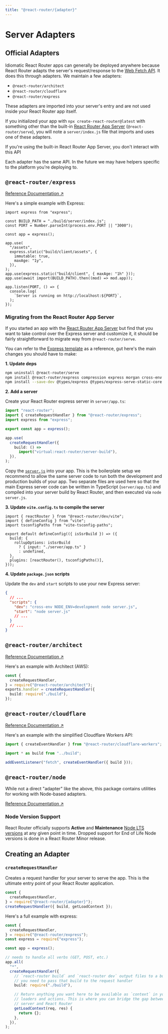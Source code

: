```yaml
---
title: "@react-router/{adapter}"
---
```


# Server Adapters

## Official Adapters

Idiomatic React Router apps can generally be deployed anywhere because React Router adapts the server's request/response to the [Web Fetch API][web-fetch-api]. It does this through adapters. We maintain a few adapters:

- `@react-router/architect`
- `@react-router/cloudflare`
- `@react-router/express`

These adapters are imported into your server's entry and are not used inside your React Router app itself.

If you initialized your app with `npx create-react-router@latest` with something other than the built-in [React Router App Server][rr-serve] (`@react-router/serve`), you will note a `server/index.js` file that imports and uses one of these adapters.

<docs-info>If you're using the built-in React Router App Server, you don't interact with this API</docs-info>

Each adapter has the same API. In the future we may have helpers specific to the platform you're deploying to.

## `@react-router/express`

[Reference Documentation ↗](https://api.reactrouter.com/v7/modules/_react_router_express.html)

Here's a simple example with Express:

```tsx
import express from "express";

const BUILD_PATH = "./build/server/index.js";
const PORT = Number.parseInt(process.env.PORT || "3000");

const app = express();

app.use(
  "/assets",
  express.static("build/client/assets", {
    immutable: true,
    maxAge: "1y",
  }),
);
app.use(express.static("build/client", { maxAge: "1h" }));
app.use(await import(BUILD_PATH).then((mod) => mod.app));

app.listen(PORT, () => {
  console.log(
    `Server is running on http://localhost:${PORT}`,
  );
});
```

### Migrating from the React Router App Server

If you started an app with the [React Router App Server][rr-serve] but find that you want to take control over the Express server and customize it, it should be fairly straightforward to migrate way from `@react-router/serve`.

You can refer to the [Express template][express-template] as a reference, gut here's the main changes you should have to make:

**1. Update deps**

```sh
npm uninstall @react-router/serve
npm install @react-router/express compression express morgan cross-env
npm install --save-dev @types/express @types/express-serve-static-core @types/morgan
```

**2. Add a server**

Create your React Router express server in `server/app.ts`:

```ts filename=server/app.ts
import "react-router";
import { createRequestHandler } from "@react-router/express";
import express from "express";

export const app = express();

app.use(
  createRequestHandler({
    build: () =>
      import("virtual:react-router/server-build"),
  }),
);
```

Copy the [`server.js`][express-template-server-js] into your app. This is the boilerplate setup we recommend to allow the same server code to run both the development and production builds of your app. Two separate files are used here so that the main Express server code can be written in TypeScript (`server/app.ts`) and compiled into your server build by React Router, and then executed via `node server.js`.

**3. Update `vite.config.ts` to compile the server**

```tsx filename=vite.config.ts lines=[6-10]
import { reactRouter } from "@react-router/dev/vite";
import { defineConfig } from "vite";
import tsconfigPaths from "vite-tsconfig-paths";

export default defineConfig(({ isSsrBuild }) => ({
  build: {
    rollupOptions: isSsrBuild
      ? { input: "./server/app.ts" }
      : undefined,
  },
  plugins: [reactRouter(), tsconfigPaths()],
}));
```

**4. Update `package.json` scripts**

Update the `dev` and `start` scripts to use your new Express server:

```json filename=package.json
{
  // ...
  "scripts": {
    "dev": "cross-env NODE_ENV=development node server.js",
    "start": "node server.js"
    // ...
  }
  // ...
}
```

## `@react-router/architect`

[Reference Documentation ↗](https://api.reactrouter.com/v7/modules/_react_router_architect.html)

Here's an example with Architect (AWS):

```ts
const {
  createRequestHandler,
} = require("@react-router/architect");
exports.handler = createRequestHandler({
  build: require("./build"),
});
```

## `@react-router/cloudflare`

[Reference Documentation ↗](https://api.reactrouter.com/v7/modules/_react_router_cloudflare.html)

Here's an example with the simplified Cloudflare Workers API:

```ts
import { createEventHandler } from "@react-router/cloudflare-workers";

import * as build from "../build";

addEventListener("fetch", createEventHandler({ build }));
```

<!-- TODO: We used to have a Community Adapters section here, but unsure which of those are RR friendly so we should check that before re-including? -->

## `@react-router/node`

While not a direct "adapter" like the above, this package contains utilities for working with Node-based adapters.

[Reference Documentation ↗](https://api.reactrouter.com/v7/modules/_react_router_node.html)

### Node Version Support

React Router officially supports **Active** and **Maintenance** [Node LTS versions][node-releases] at any given point in time. Dropped support for End of Life Node versions is done in a React Router Minor release.

[node-releases]: https://nodejs.org/en/about/previous-releases

## Creating an Adapter

### `createRequestHandler`

Creates a request handler for your server to serve the app. This is the ultimate entry point of your React Router application.

```ts
const {
  createRequestHandler,
} = require("@react-router/{adapter}");
createRequestHandler({ build, getLoadContext });
```

Here's a full example with express:

```ts lines=[1-3,11-22]
const {
  createRequestHandler,
} = require("@react-router/express");
const express = require("express");

const app = express();

// needs to handle all verbs (GET, POST, etc.)
app.all(
  "*",
  createRequestHandler({
    // `react-router build` and `react-router dev` output files to a build directory,
    // you need to pass that build to the request handler
    build: require("./build"),

    // Return anything you want here to be available as `context` in your
    // loaders and actions. This is where you can bridge the gap between your
    // server and React Router
    getLoadContext(req, res) {
      return {};
    },
  }),
);
```

[web-fetch-api]: https://developer.mozilla.org/en-US/docs/Web/API/Fetch_API
[rr-serve]: ./serve
[express-template]: https://github.com/remix-run/react-router-templates/tree/main/node-custom-server
[express-template-server-js]: https://github.com/remix-run/react-router-templates/blob/main/node-custom-server/server.js
